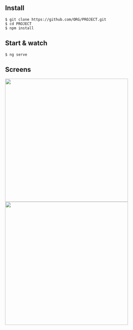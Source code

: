 ## Install

    $ git clone https://github.com/ORG/PROJECT.git
    $ cd PROJECT
    $ npm install


## Start & watch

    $ ng serve
    
    
## Screens

<img src="https://user-images.githubusercontent.com/26871154/37003376-83275c8c-20d5-11e8-8e25-827798c355ac.PNG" height="400">

<img src="https://user-images.githubusercontent.com/26871154/37003436-b043c98a-20d5-11e8-8041-51ab0369fdc9.PNG" height="400">
